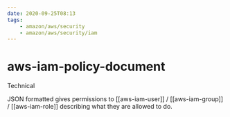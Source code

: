 ```yaml
---
date: 2020-09-25T08:13
tags:
    - amazon/aws/security
    - amazon/aws/security/iam
---
```


# aws-iam-policy-document


Technical

JSON formatted gives permissions to [[aws-iam-user]] / [[aws-iam-group]] / [[aws-iam-role]] describing what they are allowed to do.



